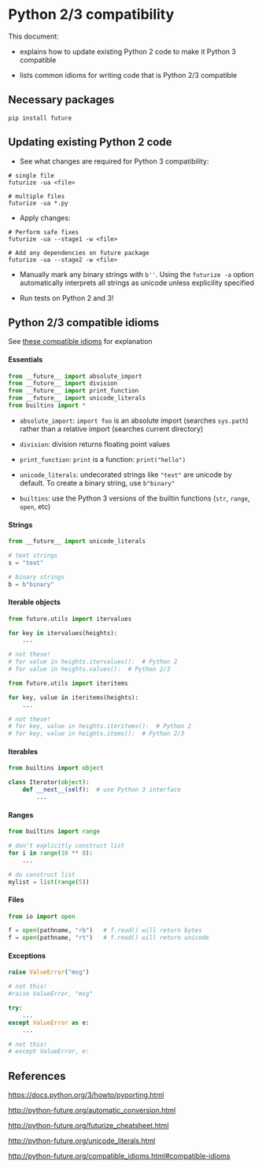 # Python 2/3 compatibility

This document:

* explains how to update existing Python 2 code to make it Python 3 compatible

* lists common idioms for writing code that is Python 2/3 compatible


## Necessary packages

```shell
pip install future
```

## Updating existing Python 2 code

* See what changes are required for Python 3 compatibility:

```shell
# single file
futurize -ua <file>

# multiple files
futurize -ua *.py
```

* Apply changes:

```shell
# Perform safe fixes
futurize -ua --stage1 -w <file>

# Add any dependencies on future package
futurize -ua --stage2 -w <file>
```

* Manually mark any binary strings with `b''`. Using the `futurize -a` option
automatically interprets all strings as unicode unless explicility specified

* Run tests on Python 2 and 3!


## Python 2/3 compatible idioms

See [these compatible idioms](
http://python-future.org/compatible_idioms.html#compatible-idioms) for
explanation

#### Essentials

```python
from __future__ import absolute_import
from __future__ import division
from __future__ import print_function
from __future__ import unicode_literals
from builtins import *
```

* `absolute_import`: `import foo` is an absolute import (searches `sys.path`)
rather than a relative import (searches current directory)

* `division`: division returns floating point values

* `print_function`: `print` is a function: `print("hello")`

* `unicode_literals`: undecorated strings like `"text"` are unicode by default.
To create a binary string, use `b"binary"`

* `builtins`: use the Python 3 versions of the builtin functions
(`str`, `range`, `open`, etc)

#### Strings

```python
from __future__ import unicode_literals

# text strings
s = "text"

# binary strings
b = b"binary"
```

#### Iterable objects

```python
from future.utils import itervalues

for key in itervalues(heights):
    ...

# not these!
# for value in heights.itervalues():  # Python 2
# for value in heights.values():  # Python 2/3

```

```python
from future.utils import iteritems

for key, value in iteritems(heights):
    ...

# not these!
# for key, value in heights.iteritems():  # Python 2
# for key, value in heights.items():  # Python 2/3
```


#### Iterables

```python
from builtins import object

class Iterator(object):
    def __next__(self):  # use Python 3 interface
        ...
```

#### Ranges

```python
from builtins import range

# don't explicitly construct list
for i in range(10 ** 8):
    ...

# do construct list
mylist = list(range(5))
```

#### Files

```python
from io import open

f = open(pathname, "rb")   # f.read() will return bytes
f = open(pathname, "rt")   # f.read() will return unicode
```

#### Exceptions

```python
raise ValueError("msg")

# not this!
#raise ValueError, "msg"
```

```python
try:
    ...
except ValueError as e:
    ...

# not this!
# except ValueError, e:
```


## References

https://docs.python.org/3/howto/pyporting.html

http://python-future.org/automatic_conversion.html

http://python-future.org/futurize_cheatsheet.html

http://python-future.org/unicode_literals.html

http://python-future.org/compatible_idioms.html#compatible-idioms
